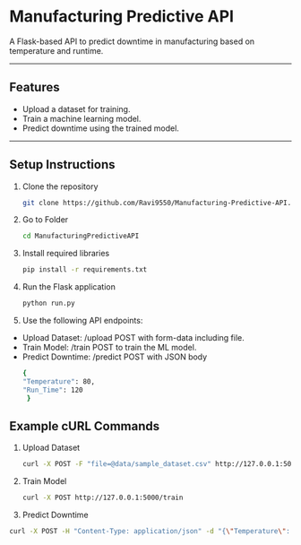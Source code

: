 # Manufacturing Predictive API

A Flask-based API to predict downtime in manufacturing based on temperature and runtime.

---

## Features
- Upload a dataset for training.
- Train a machine learning model.
- Predict downtime using the trained model.

---

## Setup Instructions
1. Clone the repository
   ```bash
   git clone https://github.com/Ravi9550/Manufacturing-Predictive-API.git
   
2. Go to Folder
   ```bash
   cd ManufacturingPredictiveAPI
   
3. Install required libraries
   ```bash
   pip install -r requirements.txt
   
4. Run the Flask application
   ```bash
   python run.py
5. Use the following API endpoints:

  - Upload Dataset: /upload
    POST with form-data including file.
  - Train Model: /train
    POST to train the ML model.
  - Predict Downtime: /predict
    POST with JSON body
    ```bash
    {
    "Temperature": 80,
    "Run_Time": 120
     }

## Example cURL Commands

1. Upload Dataset
   ```bash
   curl -X POST -F "file=@data/sample_dataset.csv" http://127.0.0.1:5000/upload
2. Train Model
   ```bash
   curl -X POST http://127.0.0.1:5000/train
   ```
3. Predict Downtime
  ```bash
curl -X POST -H "Content-Type: application/json" -d "{\"Temperature\": 80, \"Run_Time\": 120}" http://127.0.0.1:5000/predict

